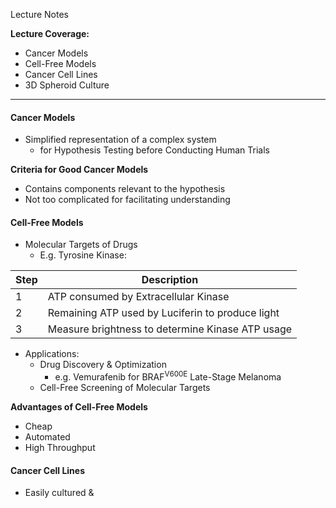 Lecture Notes

**Lecture Coverage:**
- Cancer Models
- Cell-Free Models
- Cancer Cell Lines
- 3D Spheroid Culture

---
#### **Cancer Models**
- Simplified representation of a complex system
	- for Hypothesis Testing before Conducting Human Trials

**Criteria for Good Cancer Models**
- Contains components relevant to the hypothesis
- Not too complicated for facilitating understanding


#### **Cell-Free Models**
- Molecular Targets of Drugs
	- E.g. Tyrosine Kinase:

| Step | Description                                      |
| ---- | ------------------------------------------------ |
| 1    | ATP consumed by Extracellular Kinase             |
| 2    | Remaining ATP used by Luciferin to produce light |
| 3    | Measure brightness to determine Kinase ATP usage |

- Applications:
	- Drug Discovery & Optimization
		- e.g. Vemurafenib for BRAF<sup>V600E</sup> Late-Stage Melanoma
	- Cell-Free Screening of Molecular Targets

**Advantages of Cell-Free Models**
- Cheap
- Automated
- High Throughput


#### **Cancer Cell Lines**
- Easily cultured & 
